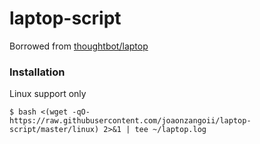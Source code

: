 laptop-script
=============

Borrowed from [thoughtbot/laptop](https://github.com/thoughtbot/laptop)

### Installation
Linux support only

```shell
$ bash <(wget -qO- https://raw.githubusercontent.com/joaonzangoii/laptop-script/master/linux) 2>&1 | tee ~/laptop.log
```
